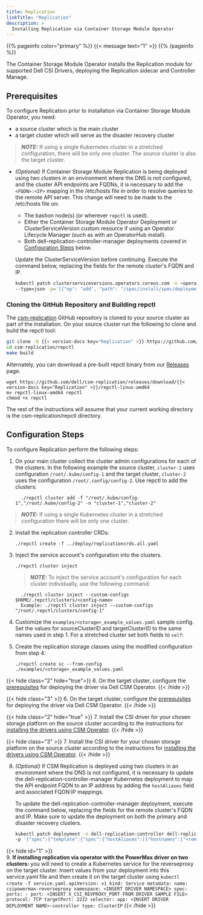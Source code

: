 ```yaml
---
title: Replication
linkTitle: "Replication"
description: >
  Installing Replication via Container Storage Module Operator
---
```

{{% pageinfo color="primary" %}}
{{< message text="1" >}}
{{% /pageinfo %}}

The Container Storage Module Operator installs the Replication module for supported Dell CSI Drivers, deploying the Replication sidecar and Controller Manage.

## Prerequisites
To configure Replication prior to installation via Container Storage Module Operator, you need:

- a source cluster which is the main cluster
- a target cluster which will serve as the disaster recovery cluster
> **_NOTE:_**  If using a single Kubernetes cluster in a stretched configuration, there will be only one cluster. The source cluster is also the target cluster.

- _(Optional)_ If Container Storage Module Replication is being deployed using two clusters in an environment where the DNS is not configured, and the cluster API endpoints are
FQDNs, it is necessary to add the `<FQDN>:<IP>` mapping in the /etc/hosts file in order to resolve queries to the remote API server.
This change will need to be made to the /etc/hosts file on:
    - The bastion node(s) (or wherever `repctl` is used).
    - Either the Container Storage Module Operator Deployment or ClusterServiceVersion custom resource if using an Operator Lifecycle Manager (such as with an OperatorHub install).
    - Both dell-replication-controller-manager deployments covered in [Configuration Steps](../replication/#configuration-steps) below.

    Update the ClusterServiceVersion before continuing. Execute the command below, replacing the fields for the remote cluster's FQDN and IP.
    ```bash 
    kubectl patch clusterserviceversions.operators.coreos.com -n <operator-namespace> dell-csm-operator-certified.v1.3.0 \
    --type=json -p='[{"op": "add", "path": "/spec/install/spec/deployments/0/spec/template/spec/hostAliases", "value": [{"ip":"<remote-IP>","hostnames":["<remote-FQDN>"]}]}]'
    ```

### Cloning the GitHub Repository and Building repctl
The [csm-replication](https://github.com/dell/csm-replication.git) GitHub repository is cloned to your source cluster as part of the installation. On your source cluster run the following to clone and build the repctl tool:

```bash
git clone -b {{< version-docs key="Replication" >}} https://github.com/dell/csm-replication.git
cd csm-replication/repctl
make build
```

Alternately, you can download a pre-built repctl binary from our [Releases](https://github.com/dell/csm-replication/releases) page.

```shell
wget https://github.com/dell/csm-replication/releases/download/{{< version-docs key="Replication" >}}/repctl-linux-amd64
mv repctl-linux-amd64 repctl
chmod +x repctl
```

The rest of the instructions will assume that your current working directory is the csm-replication/repctl directory.

## Configuration Steps

To configure Replication perform the following steps:

1. On your main cluster collect the cluster admin configurations for each of the clusters. In the following example the source cluster, `cluster-1` uses configuration `/root/.kube/config-1` and the target cluster, `cluster-2` uses the configuration `/root/.config/config-2`. Use repctl to add the clusters:
    ```shell
      ./repctl cluster add -f "/root/.kube/config-1","/root/.kube/config-2" -n "cluster-1","cluster-2"
    ```
  > **_NOTE:_**  If using a single Kubernetes cluster in a stretched configuration there will be only one cluster.
2. Install the replication controller CRDs:
    ```shell
    ./repctl create -f ../deploy/replicationcrds.all.yaml
    ```
3. Inject the service account's configuration into the clusters.
    ```shell
    ./repctl cluster inject
    ```
    > **_NOTE:_**  To inject the service account's configuration for each cluster individually, use the following command:
    ```shell
      ./repctl cluster inject --custom-configs $HOME/.repctl/clusters/<config-name>
      Example: ./repctl cluster inject --custom-configs "/root/.repctl/clusters/config-1"
    ```
4. Customize the `examples/<storage>_example_values.yaml` sample config. Set the values for sourceClusterID and targetClusterID to the same names used in step 1. For a stretched cluster set both fields to `self`:

5. Create the replication storage classes using the modified configuration from step 4:
    ```shell
    ./repctl create sc --from-config ./examples/<storage>_example_values.yaml
    ```
{{< hide class="2" hide="true">}}
6. On the target cluster, configure the [prerequisites](../../../csmoperator/#install-driver) for deploying the driver via Dell CSM Operator.
{{< /hide >}}  

{{< hide class="3" >}}
6. On the target cluster, configure the [prerequisites](../../../kubernetes) for deploying the driver via Dell CSM Operator.
{{< /hide >}} 

{{< hide class="2" hide="true" >}}
7. Install the CSI driver for your chosen storage platform on the source cluster according to the instructions for [installing the drivers using CSM Operator](../../../csmoperator/#install-driver). 
{{< /hide >}}  

{{< hide class="3" >}}
7. Install the CSI driver for your chosen storage platform on the source cluster according to the instructions for [installing the drivers using CSM Operator](../../../kubernetes). 
{{< /hide >}} 

8. _(Optional)_ If CSM Replication is deployed using two clusters in an environment where the DNS is not configured, it is necessary to update the dell-replication-controller-manager Kubernetes deployment to map the API endpoint FQDN to an IP address by adding the `hostAliases` field and associated FQDN:IP mappings.

    To update the dell-replication-controller-manager deployment, execute the command below, replacing the fields for the remote cluster's FQDN and IP. Make sure to update the deployment on both the primary and disaster recovery clusters.
    ```bash
    kubectl patch deployment -n dell-replication-controller dell-replication-controller-manager \
    -p '{"spec":{"template":{"spec":{"hostAliases":[{"hostnames":["<remote-FQDN>"],"ip":"<remote-IP>"}]}}}}'
    ```
{{< hide id="1" >}}    
9. **If installing replication via operator with the PowerMax driver on two clusters:** you will need to create a Kubernetes service for the reverseproxy on the target cluster. Insert values from your deployment into this service.yaml file and then create it on the target cluster using `kubectl create -f service.yaml`.
    ```
    apiVersion: v1
    kind: Service
    metadata:
      name: csipowermax-reverseproxy
      namespace: <INSERT DRIVER NAMESPACE>
    spec:
      ports:
        - port: <INSERT X_CSI_REVPROXY_PORT FROM DRIVER SAMPLE FILE>
          protocol: TCP
          targetPort: 2222
      selector:
        app: <INSERT DRIVER DEPLOYMENT NAME>-controller
      type: ClusterIP
      ```
{{< /hide >}}